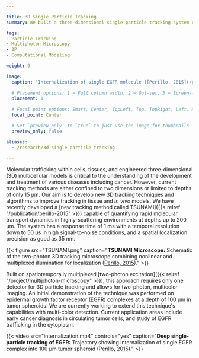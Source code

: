 ```yaml
---

title: 3D Single Particle Tracking
summary: We built a three-dimensional single particle tracking system capable of spatial localization far beyond the diffraction limit for use in studying molecular transport dynamics.

tags:
- Particle Tracking
- Multiphoton Microscopy
- 2P
- Computational Modeling

weight: 9

image:  
  caption: "Internalization of single EGFR molecule ([Perillo, 2015](/publication/perillo-2015/))"
  
  # Placement options: 1 = Full column width, 2 = Out-set, 3 = Screen-width
  placement: 1
    
  # Focal point options: Smart, Center, TopLeft, Top, TopRight, Left, Right, BottomLeft, Bottom, BottomRight
  focal_point: Center

  # Set `preview_only` to `true` to just use the image for thumbnails
  preview_only: false

aliases:
  - /research/3d-single-particle-tracking

---
```


Molecular trafficking within cells, tissues, and engineered three-dimensional (3D) multicellular models is critical to the understanding of the development and treatment of various diseases including cancer. However, current tracking methods are either confined to two dimensions or limited to depths of only 15 µm. Our aim is to develop new 3D tracking techniques and algorithms to improve tracking in tissue and *in vivo* models. We have recently developed a [new tracking method called TSUNAMI]({{< relref "/publication/perillo-2015" >}}) capable of quantifying rapid molecular transport dynamics in highly-scattering environments at depths up to 200 µm. The system has a response time of 1 ms with a temporal resolution down to 50 µs in high signal-to-noise conditions, and a spatial localization precision as good as 35 nm.

{{< figure src="TSUNAMI.png" caption="**TSUNAMI Microscope:** Schematic of the two-photon 3D tracking microscope combining nonlinear and multiplexed illumination for localization ([Perillo, 2015](/publication/perillo-2015/))." >}}

Built on spatiotemporally multiplexed [two-photon excitation]({{< relref "/project/multiphoton-microscopy" >}}), this approach requires only one detector for 3D particle tracking and allows for two-photon, multicolor imaging. An initial demonstration of the technique was performed on epidermal growth factor receptor (EGFR) complexes at a depth of 100 µm in tumor spheroids. We are currently working to extend this technique's capabilities with multi-color detection. Current application areas include early cancer diagnosis in circulating tumor cells, and study of EGFR trafficking in the cytoplasm.

{{< video src="internalization.mp4" controls="yes" caption="**Deep single-particle tracking of EGFR:** Trajectory showing internalization of single EGFR complex into 100 µm tumor spheroid ([Perillo, 2015](/publication/perillo-2015/))." >}}

